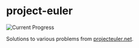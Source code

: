 # project-euler

![Current Progress](https://projecteuler.net/profile/trizen.png)

Solutions to various problems from [projecteuler.net](https://projecteuler.net/).
